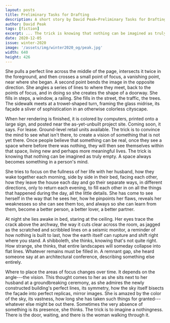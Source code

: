 ```yaml
---
layout: posts
title: Preliminary Tasks for Drafting
description: A short story by David Peak—Preliminary Tasks for Drafting
author: David Peak
tags: [fiction]
excerpt: ... The trick is knowing that nothing can be imagined as truly empty ...
date: 2020-12-05
issue: winter-2020
image: '/assets/img/winter2020_og/peak.jpg'
width: 640
height: 426
---
```


She pulls a perfect line across the middle of the page, intersects it
twice in the foreground, and then crosses a small point of focus, a
vanishing point, near where she began. A second point bends the image in
the opposite direction. She angles a series of lines to where they meet,
back to the points of focus, and in doing so she creates the shape of a
doorway. She fills in steps, a window, a railing. She fills in the
street, the traffic, the trees. The sidewalk meets at a trowel-shaped
turn, framing the glass midrise, its façade a sliver of sophistication
in an otherwise colorless cityscape.

When her rendering is finished, it is colored by computers, printed onto
a large sign, and posted near the as-yet-unbuilt project site. Coming
soon, it says. For lease. Ground-level retail units available. The trick
is to convince the mind to see what isn't there, to create a vision of
something that is not yet there. Once people believe that something can
be real, once they see a space where before there was nothing, they will
then see themselves within that space, living new and perhaps more
meaningful lives. The trick is knowing that nothing can be imagined as
truly empty. A space always becomes something in a person's mind.

She tries to focus on the fullness of her life with her husband, how
they wake together each morning, side by side in their bed, facing each
other, how they leave the house each day and go their separate ways, in
different directions, only to return each evening, to fill each other in
on all the things that happened during the day, all the little details.
She has come to see herself in the way that he sees her, how he
pinpoints her flaws, reveals her weaknesses so she can see them too, and
always so she can learn from them, become a better person, a better
lover, a better partner.

At night she lies awake in bed, staring at the ceiling. Her eyes trace
the crack above the archway, the way it cuts clear across the room, as
jagged as the scratched and scribbled lines on a seismic monitor, a
reminder of how nothing is built to last, how the earth itself can
rupture and shift right where you stand. A shibboleth, she thinks,
knowing that's not quite right. How strange, she thinks, that entire
landscapes will someday collapse into flat lines. Whatever remains must
be filled in. A remnant gap, she heard someone say at an architectural
conference, describing something else entirely.

Where to place the areas of focus changes over time. It depends on the
angle---the vision. This thought comes to her as she sits next to her
husband at a groundbreaking ceremony, as she admires the newly
constructed building's perfect lines, its symmetry, how the sky itself
bisects the façade into perfect replicas, mirror images. She is amazed
by the color of the sky, its vastness, how long she has taken such
things for granted---whatever else might be out there. Sometimes the
very absence of something is its presence, she thinks. The trick is to
imagine a nothingness. There is the door, waiting, and there is the
woman walking through it.
